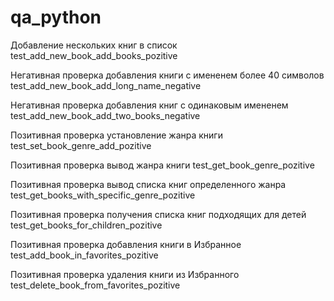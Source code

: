 # qa_python
Добавление нескольких книг в список 
test_add_new_book_add_books_pozitive

Негативная проверка добавления книги с имененем более 40 символов
test_add_new_book_add_long_name_negative

Негативная проверка добавления книг с одинаковым имененем
test_add_new_book_add_two_books_negative

Позитивная проверка установление жанра книги
test_set_book_genre_add_pozitive

Позитивная проверка вывод жанра книги
test_get_book_genre_pozitive

Позитивная проверка вывод списка книг определенного жанра
test_get_books_with_specific_genre_pozitive


Позитивная проверка  получения списка книг подходящих для детей
test_get_books_for_children_pozitive

Позитивная проверка добавления книги в Избранное
test_add_book_in_favorites_pozitive

Позитивная проверка удаления книги из Избранного
test_delete_book_from_favorites_pozitive

